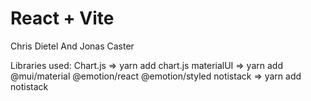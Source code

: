 # React + Vite

Chris Dietel And Jonas Caster

Libraries used:
    Chart.js => yarn add chart.js
    materialUI => yarn add @mui/material @emotion/react @emotion/styled
    notistack => yarn add notistack

